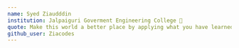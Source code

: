 ```yaml
---
name: Syed Ziaudddin 
institution: Jalpaiguri Goverment Engineering College 🚩 
quote: Make this world a better place by applying what you have learned 
github_user: Ziacodes
---
```

